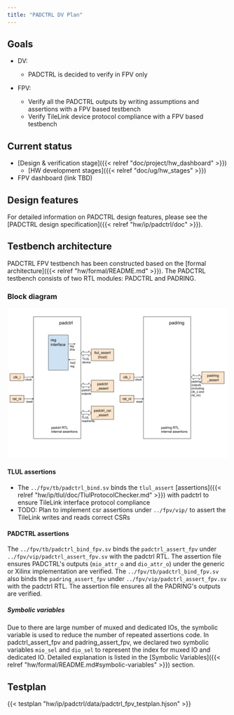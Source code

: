 ```yaml
---
title: "PADCTRL DV Plan"
---
```


## Goals
* DV:
  * PADCTRL is decided to verify in FPV only

* FPV:
  * Verify all the PADCTRL outputs by writing assumptions and assertions with a FPV based testbench
  * Verify TileLink device protocol compliance with a FPV based testbench

## Current status
* [Design & verification stage]({{< relref "doc/project/hw_dashboard" >}})
  * [HW development stages]({{< relref "doc/ug/hw_stages" >}})
* FPV dashboard (link TBD)

## Design features
For detailed information on PADCTRL design features, please see the
[PADCTRL design specification]({{< relref "hw/ip/padctrl/doc" >}}).

## Testbench architecture
PADCTRL FPV testbench has been constructed based on the [formal architecture]({{< relref "hw/formal/README.md" >}}).
The PADCTRL testbench consists of two RTL modules: PADCTRL and PADRING.

### Block diagram
![Block diagram](fpv.svg)

#### TLUL assertions
* The `../fpv/tb/padctrl_bind.sv` binds the `tlul_assert` [assertions]({{< relref "hw/ip/tlul/doc/TlulProtocolChecker.md" >}}) with padctrl to ensure TileLink interface protocol compliance
* TODO: Plan to implement csr assertions under `../fpv/vip/` to assert the TileLink writes and reads correct CSRs

#### PADCTRL assertions
The `../fpv/tb/padctrl_bind_fpv.sv` binds the `padctrl_assert_fpv` under `../fpv/vip/padctrl_assert_fpv.sv` with the padctrl RTL.
The assertion file ensures PADCTRL's outputs (`mio_attr_o` and `dio_attr_o`) under the generic or Xilinx implementation are verified.
The `../fpv/tb/padctrl_bind_fpv.sv` also binds the `padring_assert_fpv` under `../fpv/vip/padctrl_assert_fpv.sv` with the padctrl RTL.
The assertion file ensures all the PADRING's outputs are verified.

##### Symbolic variables
Due to there are large number of muxed and dedicated IOs, the symbolic variable is used to reduce the number of repeated assertions code.
In padctrl_assert_fpv and padring_assert_fpv, we declared two symbolic variables `mio_sel` and `dio_sel` to represent the index for muxed IO and dedicated IO.
Detailed explanation is listed in the [Symbolic Variables]({{< relref "hw/formal/README.md#symbolic-variables" >}}) section.

## Testplan
{{< testplan "hw/ip/padctrl/data/padctrl_fpv_testplan.hjson" >}}
